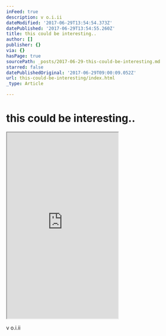 ```yaml
---
inFeed: true
description: v o.i.ii
dateModified: '2017-06-29T13:54:54.373Z'
datePublished: '2017-06-29T13:54:55.260Z'
title: this could be interesting..
author: []
publisher: {}
via: {}
hasPage: true
sourcePath: _posts/2017-06-29-this-could-be-interesting.md
starred: false
datePublishedOriginal: '2017-06-29T09:00:09.052Z'
url: this-could-be-interesting/index.html
_type: Article

---
```

# this could be interesting..

<iframe src="https://the-grid.github.io/ed-userhtml/?g=eJydVNuO2jAQfc9XWFm1BQkCe2EvIaBetJVWqtqHfoGJJ8TFsSPbCbDV_nvHTgKB7vah-CFkPHPOmVsSY_cClsFKsT35HRD8FVSvuYzJdO5fMyXtOKMFF_uYfPhGrfowIoZKMzageTYPXoIgUjVoQTuEHPg6t4jwroHYcmbzmFxOO0OpDLdcIUnGd8Aa4_OYSwY79GverSoPIgRk9vCyoulmrVUl2ThVQumY6PVqMB3hGf7DgzYuIzKNHlo_JzsTajvG1HLOGMiWWmN-rcJpNDMnSSKktCBtm-wxFw2CWl5DT_7V7K0SWNjZMRV8jYEpooGe96o_9tHX03J3Wl_akVLGuFzH5N55HPAYpErTRo1UEnodNPwZEPG282_rcnF_6U5jY9yUyBKTlVDp5rVSXJszPXHu_o5Iz5KptDKtzo4lu3TnNDZKhTKwsvKvQtKVUaKyJ4WcdsJ1M1s3s87QS--2K9jHAhinxKQaQBIqGRkUdDfuBvNmho5Dz3sc3f4w0Mqq-Uv_GivfI3JyTq7Pk-n53hyk-0wuZ2eZXLeGFxSeTNp9TCY5UIZPt5jLIEgYrwlni7DYf6d1SFJBjVmELX24xPiEklxDtgh_0Zpi5ry0ca04G0yHB_9OZUiUTAVPN60JMQfDcPne8gLMPJlQD-g4T4m62feEPcqLcPlppSrbRp7e_ARd8xTMq5dfBEe8N-6QjKYdaDJBPa4y_hEk-dXyayVE2-MfbSMwE_K4o0UpAGt4hf6l40g3mDGxORAQULjtXQH2GltCVAnNTXZE69oqac3XfqEIBlVRMik94pOL4IZAwzTy8WfOuPNCECM4A8LUVm6pZoZkWhXe2w1DA2dKKonv-yI8zo1f_rTSBheoVNx9IXpdc6K7pl083N3dzn0eOD8I5qrTDMAyyCqZekmHiHZCGa6pK0S0BvvY1OTz_okN2gkbRl5R1KwMWZDQfbtCv10HzOPs_C9oC4m6G71_AKcQCNg" height="500" style=""></iframe>

v o.i.ii